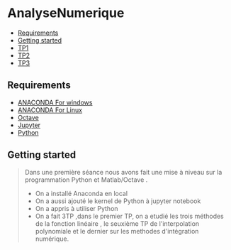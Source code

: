 # AnalyseNumerique
<!-- START doctoc generated TOC please keep comment here to allow auto update -->
<!-- DON'T EDIT THIS SECTION, INSTEAD RE-RUN doctoc TO UPDATE -->


- [Requirements](#requirements)
- [Getting started](#getting-started)
- [TP1][TP1]
- [TP2][TP2]
- [TP3][TP3]


<!-- END doctoc generated TOC please keep comment here to allow auto update -->

## Requirements

* [ANACONDA For windows][ANACONDA] 
* [ANACONDA For Linux][ANACONDA]
* [Octave][oct]
* [Jupyter][Jup]
* [Python][PYTHON]

## Getting started 
> Dans une première séance nous avons fait une mise à niveau sur la programmation Python et Matlab/Octave .
> + On a installé Anaconda en local
> + On a aussi ajouté le kernel de Python à jupyter notebook
> + On a appris à utiliser Python
> + On a fait 3TP ,dans le premier TP, on a etudié les trois méthodes de la fonction linéaire , le seuxième TP de l'interpolation polynomiale et le dernier sur les methodes d'intégration numérique.

[ANACONDA]: https://www.anaconda.com/products/individual
[Jup]: https://jupyter.org/
[oct]: https://www.gnu.org/software/octave/index
[PYTHON]: https://www.python.org/
[TP1]:https://github.com/FeryelBelhassen/AnalyseNumerique/tree/main/TP1
[TP2]:https://github.com/FeryelBelhassen/AnalyseNumerique/tree/main/TP2
[TP3]:https://github.com/FeryelBelhassen/AnalyseNumerique/tree/main/TP3

